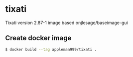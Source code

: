 # tixati
Tixati version 2.87-1 image based onjlesage/baseimage-gui

## Create docker image
```bash
$ docker build --tag appleman999/tixati .
```
